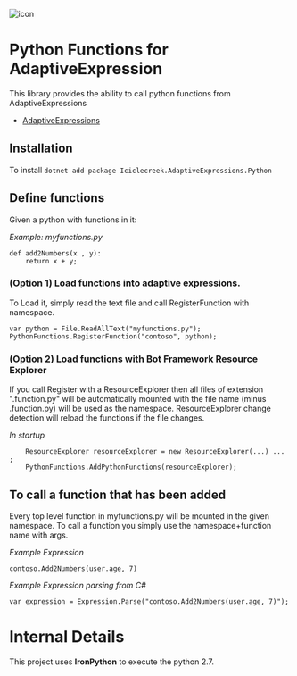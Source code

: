 ![icon](../../../icon.png)

# Python Functions for AdaptiveExpression
This library provides the ability to call python functions from AdaptiveExpressions
* [AdaptiveExpressions](https://github.com/botbuilder-dotnet/libaries/adaptiveExpressions)

## Installation
To install 
```dotnet add package Iciclecreek.AdaptiveExpressions.Python```

## Define functions
Given a python with functions in it: 

*Example: myfunctions.py*
```
def add2Numbers(x , y):
    return x + y;
```

### (Option 1) Load functions into adaptive expressions.
To Load it, simply read the text file and call RegisterFunction with namespace.
``` 
var python = File.ReadAllText("myfunctions.py");
PythonFunctions.RegisterFunction("contoso", python);
```

### (Option 2) Load functions with Bot Framework Resource Explorer
If you call Register with a ResourceExplorer then all files of extension ".function.py" will
be automatically mounted with the file name (minus .function.py) will be used as the namespace.
ResourceExplorer change detection will reload the functions if the file changes.

*In startup*
```
    ResourceExplorer resourceExplorer = new ResourceExplorer(...) ... ;
    PythonFunctions.AddPythonFunctions(resourceExplorer);
``` 

## To call a function that has been added
Every top level function in myfunctions.py will be mounted in the given namespace. To call 
a function you simply use the namespace+function name with args.


*Example Expression*

```contoso.Add2Numbers(user.age, 7)```

*Example Expression parsing from C#*

```var expression = Expression.Parse("contoso.Add2Numbers(user.age, 7)");```


# Internal Details
This project uses **IronPython** to execute the python 2.7.

